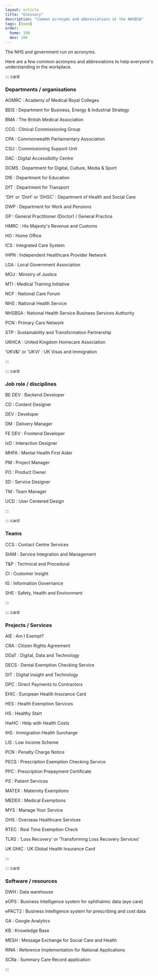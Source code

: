 ```yaml
---
layout: article
title: "Glossary"
description: "Common acronyms and abbreviations at the NHSBSA"
tags: [home]
order: 
  home: 100
  dev: 100
---
```


The NHS and government run on acronyms.

Here are a few common acronyms and abbreviations to help everyone's understanding in the workplace.

::: card
### Departments / organisations

AOMRC
: Academy of Medical Royal Colleges

BEIS 
: Department for Business, Energy & Industrial Strategy

BMA 
: The British Medical Association

CCG
: Clinical Commissioning Group

CPA 
: Commonwealth Parliamentary Association

CSU
: Commissioning Support Unit

DAC
: Digital Accessibility Centre

DCMS
: Department for Digital, Culture, Media & Sport

DfE
: Department for Education

DfT
: Department for Transport

'DH' or 'DoH' or ‘DHSC’
: Department of Health and Social Care

DWP
: Department for Work and Pensions

GP
: General Practitioner (Doctor) / General Practice

HMRC
: His Majesty's Revenue and Customs

HO
: Home Office

ICS
: Integrated Care System

IHPN 
: Independent Healthcare Provider Network

LGA 
: Local Government Association

MOJ
: Ministry of Justice

MTI
: Medical Training Initiative

NCF
: National Care Forum

NHS
: National Health Service

NHSBSA
: National Health Service Business Services Authority

PCN
: Primary Care Network

STP
: Sustainability and Transformation Partnership

UKHCA 
: United Kingdom Homecare Association

‘UKV&I' or 'UKVI’
: UK Visas and Immigration

:::

::: card
### Job role / disciplines

BE DEV
: Backend Developer

CD
: Content Designer

DEV
: Developer

DM
: Delivery Manager

FE DEV
: Frontend Developer

IxD
: Interaction Designer

MHFA
: Mental Health First Aider

PM
: Project Manager

PO
: Product Owner

SD
: Service Designer

TM
: Team Manager

UCD
: User Centered Design

:::

::: card
### Teams

CCS
: Contact Centre Services

SIAM
: Service Integration and Management

T&P
: Technical and Procedural

CI
: Customer Insight

IG
: Information Governance 

SHE
: Safety, Health and Environment 

:::

::: card
### Projects / Services

AIE
: Am I Exempt? 

CRA
: Citizen Rights Agreement

DDaT
: Digital, Data and Technology

DECS
: Dental Exemption Checking Service

DIT
: Digital Insight and Technology

DPC
: Direct Payments to Contractors

EHIC
: European Health Insurance Card

HES
: Health Exemption Services

HS
: Healthy Start

HwHC
: Help with Health Costs

IHS
: Immigration Health Surcharge

LIS
: Low Income Scheme

PCN
: Penalty Charge Notice

PECS
: Prescription Exemption Checking Service

PPC
: Prescription Prepayment Certificate

PS
: Patient Services

MATEX
: Maternity Exemptions

MEDEX
: Medical Exemptions

MYS
: Manage Your Service

OHS
: Overseas Healthcare Services

RTEC
: Real Time Exemption Check

TLRS
: ‘Loss Recovery’ or ‘Transforming Loss Recovery Services’

UK GHIC
: UK Global Health Insurance Card

:::

::: card
### Software / resources

DWH
: Data warehouse

eOPS
: Business Intelligence system for ophthalmic data (eye care)

ePACT2
: Business Intelligence system for prescribing and cost data

GA
: Google Analytics

KB
: Knowledge Base

MESH
: Message Exchange for Social Care and Health

RINA
: Reference Implementation for National Applications

SCRa
: Summary Care Record application

:::
